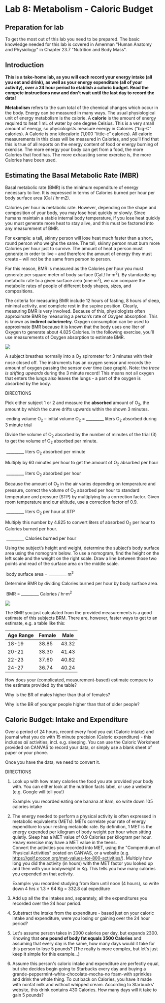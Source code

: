 # Lab 8: Metabolism - Caloric Budget

## Preparation for lab

To get the most out of this lab you need to be prepared. The basic knowledge needed for this lab is covered in Amerman "Human Anatomy and Physiology" in Chapter 23.7 "Nutrition and Body Mass".

## Introduction

**This is a take-home lab, as you will each record your energy intake (all you eat and drink), as well as your energy expenditure (all of your activity), over a 24 hour period to etablish a caloric budget. Read the compete instructions now and don't wait until the last day to record the data!** 

**Metabolism** refers to the sum total of the chemical changes which occur in the body.  Energy can be measured in many ways.  The usual physiological unit of energy metabolism is the calorie.  A **calorie** is the amount of energy required to heat 1 mL of water by one degree Celsius.  This is a very small amount of energy, so physiologists measure energy in Calories (“big-C” calories).  A Calorie is one kilocalorie (1,000 “little-c” calories).  All caloric measurements in this class will be measured in Calories, and you’ll find that this is true of all reports on the energy content of food or energy burning of exercise.  The more energy your body can get from a food, the more Calories that food has.  The more exhausting some exercise is, the more Calories have been used.  

## Estimating the Basal Metabolic Rate (MBR) ##

Basal metabolic rate (BMR) is the minimum expenditure of energy necessary to live.  It is expressed in terms of Calories burned per hour per body surface area (Cal / hr·m2). 

Calories per hour **is** metabolic rate.  However, depending on the shape and composition of your body, you may lose heat quickly or slowly.  Since humans maintain a stable internal body temperature, if you lose heat quickly you must generate more heat to stay alive, and this must be factored into any measurement of BMR.  

For example:  a tall, skinny person will lose heat much faster than a short, round person who weighs the same.  The tall, skinny person must burn more Calories per hour just to survive.  The amount of heat a person must generate in order to live – and therefore the amount of energy they must create – will not be the same from person to person.  

For this reason, BMR is measured as the Calories per hour you must generate per square meter of body surface (Cal / hr·m<sup>2</sup>). By standardizing metabolic rate to a given surface area (one m<sup>2</sup>), we can compare the metabolic rates of people of different body shapes, sizes, and compositions.  

The criteria for measuring BMR include 12 hours of fasting, 8 hours of sleep, minimal activity, and complete rest in the supine position.  Clearly, measuring BMR is very involved.  Because of this, physiologists often approximate BMR by measuring a person’s rate of Oxygen absorption.  This is known as **indirect calorimetry**. Oxygen consumption can be used to approximate BMR because it is known that the body uses one liter of Oxygen to generate about 4.825 Calories.  In the following exercise, you’ll use measurements of Oxygen absorption to estimate BMR.  

![](.\figures\Oxygen-Curve.PNG)

A subject breathes normally into a O<sub>2</sub> spirometer for 3 minutes with their nose closed off. The instruments has an oxygen sensor and records the amount of oxygen passing the sensor over time (see graph).  Note: the *trace is drifting upwards* during the 3 minute record! This means not all oxygen that enters the lungs also leaves the lungs - a part of the oxygen is absorbed by the body. 

DIRECTIONS

Pick either subject 1 or 2 and measure the **absorbed** amount of O<sub>2</sub>, the amount by which the curve drifts upwards within the shown 3 minutes.  

​	ending volume O<sub>2</sub> – initial volume O<sub>2</sub> =  _________ liters O<sub>2</sub> absorbed during 3 minute trial

Divide the volume of O<sub>2</sub> absorbed by the number of minutes of the trial (3) to get the volume of O<sub>2</sub> absorbed per minute.   

​	_________ liters O<sub>2</sub> absorbed per minute

Multiply by 60 minutes per hour to get the amount of O<sub>2</sub> absorbed per hour   

​	_________ liters O<sub>2</sub> absorbed per hour

Because the amount of O<sub>2</sub> in the air varies depending on temperature and pressure, correct the volume of O<sub>2</sub> absorbed per hour to standard temperature and pressure (STP) by multiplying by a correction factor.  Given room temperature and our altitude, use a correction factor of 0.9.

​	_________ liters O<sub>2</sub> per hour at STP

Multiply this number by 4.825 to convert liters of absorbed O<sub>2</sub> per hour to Calories burned per hour.

​	_________ Calories burned per hour

Using the subject’s height and weight, determine the subject’s body surface area using the nomogram below. To use a nomogram, find the height on the left scale and the weight on the right scale. Draw a line between those two points and read of the surface area on the middle scale.

​	body surface area  =  _________ m<sup>2</sup>

Determine BMR by dividing Calories burned per hour by body surface area.

​	BMR =  _________ Calories / hr·m<sup>2</sup>

![](.\figures\Nomogram.PNG)



The BMR you just calculated from the provided measurements is a good estimate of this subjects BRM. There are, however,  faster ways to get to an estimate, e.g. a table like this:

| Age Range | Female | Male  |
| --------- | ------ | ----- |
| 18-19     | 38.85  | 43.32 |
| 20-21     | 38.30  | 41.43 |
| 22-23     | 37.60  | 40.82 |
| 24-27     | 36.74  | 40.24 |

How does your (complicated, measurement-based) estimate compare to the estimate provided by the table?

Why is the BR of males higher than that of females? 

Why is the BR of younger people higher than that of older people? 



## Caloric Budget: Intake and Expenditure

Over a period of 24 hours, record every food you eat (Caloric intake) and journal what you do with 15 minute precision (Caloric expenditure) - this includes *all* activities, incl. e.g. sleeping. You can use the Caloric Worksheet provided on CANVAS to record your data, or simply use a blank sheet of paper or your phone.

Once you have the data, we need to convert it.

DIRECTIONS

1. Look up with how many calories the food you ate provided your body with. You can either look at the nutrition facts label, or use a website (e.g. Google will tell you!)

   Example: you recorded eating one banana at 9am, so write down 105 calories intake

2. The energy needed to perform a physical activity is often expressed in metabolic equivalents (METs).  METs correlate your rate of energy expenditure to your resting metabolic rate.  By definition, 1 MET is the energy expended per kilogram of body weight per hour when sitting quietly.  Sleep has a MET value of 0.9 Calories per kilogram per hour.  Heavy exercise may have a MET value in the teens.  
   Convert the activities you recorded into MET, using the "Compendium of Physical Activities" posted on CANVAS, or a website (e.g. https://golf.procon.org/met-values-for-800-activities/). 
   Multiply how long you did the activity (in hours) with the MET factor you looked up and then with your bodyweight in Kg. This tells you how many calories you expended on that activity.

   Example: you recorded studying from 8am until noon (4 hours), so write down 4 hrs x 1.3 * 64 Kg = 332.8 cal expediture

3. Add up all the the intakes and, separately, all the expenditures you recorded over the 24 hour period.

4. Substract the intake from the expenditure - based just on your caloric intake and expenditure, were you losing or gaining over the 24 hour period?  

5. Let's assume person takes in 2000 calories per day, but expands 2300. Knowing that **one pound of body fat equals 3500 Calories** and assuming that every day is the same, how many days would it take for this person to lose 5 pounds? (The realty is more complex, but let's just keep it simple for this example...)

6. Assume this person's caloric intake and expenditure are perfectly equal, but she decides begin going to Starbucks every day and buying a grande-peppermint-white-chocolate-mocha-no foam-with sprinkles and drink the whole thing.  To cut back on Calories, you have it made with nonfat milk and without whipped cream.  According to Starbucks’ website, this drink contains 430 Calories.  How many days will it take to gain 5 pounds? 
